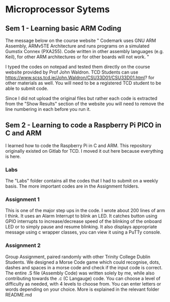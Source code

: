 # Microprocessor Sytems

## Sem 1 - Learning basic ARM Coding
The message below on the course website
 " Codemark uses GNU ARM Assembly, ARMv5TE Architecture and runs programs on a simulated Gumstix Connex (PXA255).
Code written in other assembly languages (e.g. Keil), for other ARM architectures or for other boards will not work. "

I typed the codes on notepad and tested them directly on the course website provided by Prof John Waldron.
TCD Students can use https://www.scss.tcd.ie/John.Waldron/CSU33D01/CSU33D01.html? for other materials as well. 
You will need to be a registered TCD student to be able to submit code.

Since I did not upload the original files but rather each code is extracted from the "Show Results" section of the website you will need to remove the line numbering in each before you run it. 

## Sem 2 - Learning to code a Raspberry Pi PICO in C and ARM
I learned how to code the Raspberry Pi in C and ARM. This repository originally existed on Gitlab for TCD. I moved it out here because everything is here.

### Labs
The "Labs" folder contains all the codes that I had to submit on a weekly basis. The more important codes are in the Assignment folders.

### Assignment 1 
This is one of the major step ups in the code. I wrote about 200 lines of arm I think. It uses an Alarm Interrupt to blink an LED. It catches button using GPIO interrupts to increase/decrease speed of the blinking of the onboard LED or to simply pause and resume blinking. It also displays appropriate message using c wrapper classes, you can view it using a PuTTy console. 

### Assignment 2 
Group Assignment, paired randomly with other Trinity College Dublin Students. 
We designed a Morse Code game which could recognise, dots, dashes and spaces in a morse code and check if the input code is correct. The entire .S file (Assembly Code) was written solely by me, while also contributing towards the .c (C Langauge) code. You can choose a level of difficulty as needed, with 4 levels to choose from. You can enter letters or words depending on your choice. More is explained in the relevant folder README.md
